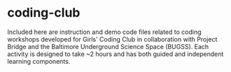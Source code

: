 # coding-club

Included here are instruction and demo code files related to coding workshops developed for Girls' Coding Club in collaboration with Project Bridge and the Baltimore Underground Science Space (BUGSS). Each activity is designed to take ~2 hours and has both guided and independent learning components.  
